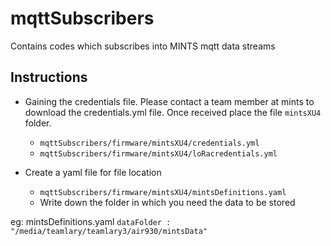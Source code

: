 # mqttSubscribers
Contains codes which subscribes into MINTS mqtt data streams

## Instructions 
- Gaining the credentials file.
  Please contact a team member at mints to download the credentials.yml file. Once received place the file `mintsXU4` folder. 
    - ```mqttSubscribers/firmware/mintsXU4/credentials.yml```
    - ```mqttSubscribers/firmware/mintsXU4/loRacredentials.yml```

- Create a yaml file for file location 
  - ```mqttSubscribers/firmware/mintsXU4/mintsDefinitions.yaml```
  - Write down the folder in which you need the data to be stored
    
eg: mintsDefinitions.yaml
    ``` dataFolder : "/media/teamlary/teamlary3/air930/mintsData" ```
  
 
 
